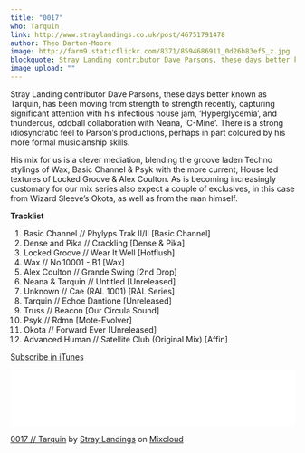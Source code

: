 ```yaml
---
title: "0017"
who: Tarquin
link: http://www.straylandings.co.uk/post/46751791478
author: Theo Darton-Moore
image: http://farm9.staticflickr.com/8371/8594686911_0d26b83ef5_z.jpg
blockquote: Stray Landing contributor Dave Parsons, these days better known as Tarquin, has been moving from strength to strength recently, capturing significant attention with his infectious house jam, ‘Hyperglycemia’, and thunderous, oddball collaboration with Neana, ‘C-Mine’. There is a strong idiosyncratic feel to Parson’s productions, perhaps in part coloured by his more formal musicianship skills.
image_upload: ""
---
```

Stray Landing contributor Dave Parsons, these days better known as Tarquin, has been moving from strength to strength recently, capturing significant attention with his infectious house jam, ‘Hyperglycemia’, and thunderous, oddball collaboration with Neana, ‘C-Mine’. There is a strong idiosyncratic feel to Parson’s productions, perhaps in part coloured by his more formal musicianship skills.

His mix for us is a clever mediation, blending the groove laden Techno stylings of Wax, Basic Channel & Psyk with the more current, House led textures of Locked Groove & Alex Coulton. As is becoming increasingly customary for our mix series also expect a couple of exclusives, in this case from Wizard Sleeve’s Okota, as well as from the man himself. 

**Tracklist**

  1. Basic Channel // Phylyps Trak II/II [Basic Channel]
  2. Dense and Pika // Crackling [Dense & Pika]
  3. Locked Groove // Wear It Well [Hotflush]
  4. Wax // No.10001 - B1 [Wax]
  5. Alex Coulton // Grande Swing [2nd Drop]
  6. Neana & Tarquin // Untitled [Unreleased]
  7. Unknown // Cae (RAL 1001) [RAL Series]
  8. Tarquin // Echoe Dantione [Unreleased]
  9. Truss // Beacon [Our Circula Sound]
  10. Psyk // Rdmn [Mote-Evolver]
  11. Okota // Forward Ever [Unreleased]
  12. Advanced Human // Satellite Club (Original Mix) [Affin]

[Subscribe in iTunes](https://itunes.apple.com/gb/podcast/stray-landings-mix-series/id556425050?mt=2)

<iframe frameborder="0" height="100" src="//www.mixcloud.com/widget/iframe/?feed=http%3A%2F%2Fwww.mixcloud.com%2Fstraylandings%2F0017-tarquin%2F&embed_uuid=4c14dc71-eba8-4346-9f10-856485096704&stylecolor=&embed_type=widget_standard" width="100%"></iframe>

[0017 // Tarquin](http://www.mixcloud.com/straylandings/0017-tarquin/?utm_source=widget&utm_medium=web&utm_campaign=base_links&utm_term=resource_link) by [Stray Landings](http://www.mixcloud.com/straylandings/?utm_source=widget&utm_medium=web&utm_campaign=base_links&utm_term=profile_link) on [ Mixcloud](http://www.mixcloud.com/?utm_source=widget&utm_medium=web&utm_campaign=base_links&utm_term=homepage_link)